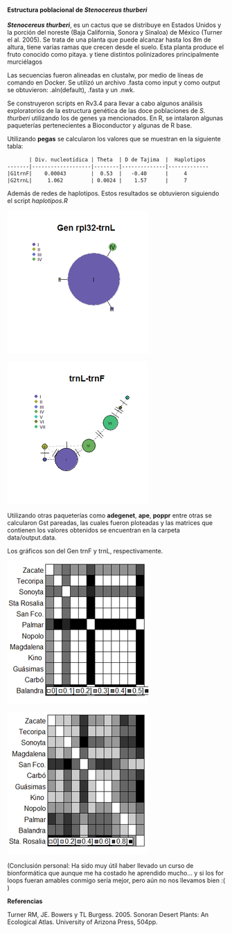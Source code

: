 #### Estructura poblacional de ***Stenocereus thurberi***

***Stenocereus thurberi***, es un cactus que se distribuye en Estados Unidos y la porción del noreste (Baja California, Sonora y Sinaloa) de México (Turner el al. 2005).
Se trata de una planta que puede alcanzar hasta los 8m de altura, tiene varias ramas que crecen desde el suelo. Esta planta produce el fruto conocido como pitaya. y tiene distintos polinizadores principalmente murciélagos 

Las secuencias fueron alineadas en clustalw, por medio de líneas de comando en Docker. Se utilizó un archivo .fasta como input y como output se obtuvieron: .aln(default), .fasta y un .nwk.

Se construyeron scripts en Rv3.4 para llevar a cabo algunos análisis exploratorios de la estructura genética de las doce poblaciones de *S. thurberi* utilizando los de genes ya mencionados.
En R, se intalaron algunas paqueterías pertenecientes a Bioconductor y algunas de R base.

Utilizando **pegas** se calcularon los valores que se muestran en la siguiente tabla: 
 

           | Div. nucleotídica | Theta  | D de Tajima  |  Haplotipos
    -------|-------------------|--------|--------------|-------------
    |G1trnF|    0.00043        |  0.53  |   -0.40      |     4
    |G2trnL|     1.062         | 0.0024 |    1.57      |     7

Además de redes de haplotipos. Estos resultados se obtuvieron siguiendo  el script *haplotipos.R*

![](https://github.com/RaquelHdz/Proyecto_Final_Bioinf2017-II/blob/master/haplotipos%20G1.png)

![](https://github.com/RaquelHdz/Proyecto_Final_Bioinf2017-II/blob/master/haplotipos%20G2.png)

Utilizando otras paqueterías como **adegenet**, **ape**, **poppr** entre otras se calcularon Gst pareadas, las cuales fueron ploteadas y las matrices que contienen los valores obtenidos se encuentran en la carpeta data/output.data.

Los gráficos son del Gen trnF y trnL, respectivamente.

![](https://github.com/RaquelHdz/Proyecto_Final_Bioinf2017-II/blob/master/Gst%20Gen1.png)

![](https://github.com/RaquelHdz/Proyecto_Final_Bioinf2017-II/blob/master/Gst%20Gen2.png)


(Conclusión personal: Ha sido muy útil haber llevado un curso de bionformática que aunque me ha costado he aprendido mucho... y si los for loops fueran amables conmigo sería mejor, pero aún no nos llevamos bien :(  )


**Referencias**

Turner RM, JE. Bowers y TL Burgess. 2005. Sonoran Desert Plants: An Ecological Atlas. University of Arizona Press, 504pp. 